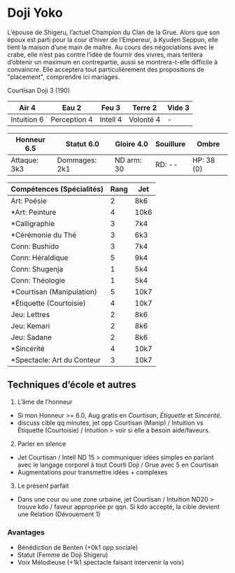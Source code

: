 # Doji Yoko

L’épouse de Shigeru, l’actuel Champion du Clan de la Grue. Alors que son époux
est parti pour la cour d’hiver de l’Empereur, à Kyuden Seppun, elle tient la
maison d’une main de maître. Au cours des négociations avec le crabe, elle n’est
pas contre l’idée de fournir des vivres, mais tentera d’obtenir un maximum en
contrepartie, aussi se montrera-t-elle difficile à convaincre. Elle acceptera
tout particulièrement des propositions de "placement", comprendre ici mariages.

Courtisan Doji 3 (190)

| **Air** 4     | **Eau** 2     | **Feu** 3     | **Terre** 2   | **Vide** 3
| ------------- | ------------- | ------------- | ------------- | -------------
| Intuition 6   | Perception 4  | Intell 4      | Volonté 4     | -

| Honneur 6.5   | Statut 6.0    | Gloire 4.0    | Souillure     | Ombre
| ------------- | ------------- | ------------- | ------------- | -------------
| Attaque: 3k3  | Dommages: 2k1 | ND arm: 30    | RD: --        | HP: 38 (0)

| Compétences (Spécialités)                     | Rang  | Jet
| --------------------------------------------- | ----- | -------
| Art: Poésie                                   | 2     | 8k6
| *Art: Peinture                                | 4     | 10k6
| *Calligraphie                                 | 3     | 7k4
| *Cérémonie du Thé                             | 3     | 6k3
| Conn: Bushido                                 | 3     | 7k4
| Conn: Héraldique                              | 5     | 9k4
| Conn: Shugenja                                | 1     | 5k4
| Conn: Théologie                               | 1     | 5k4
| *Courtisan (Manipulation)                     | 5     | 10k7
| *Étiquette (Courtoisie)                       | 4     | 10k7
| Jeu: Lettres                                  | 2     | 8k6
| Jeu: Kemari                                   | 2     | 8k6
| Jeu: Sadane                                   | 2     | 8k6
| *Sincérité                                    | 4     | 10k7
| *Spectacle: Art du Conteur                    | 3     | 10k7

## Techniques d’école et autres

1. L’âme de l’honneur
  * Si mon Honneur >= 6.0, Aug gratis en *Courtisan*, *Étiquette* et *Sincérité*.
  * discuss cible qq minutes, jet opp Courtisan (Manip) / Intuition vs
    Étiquette (Courtoisie) / Intuition > voir si elle a besoin aide/faveurs.
2. Parler en silence
  * Jet Courtisan / Intell ND 15 > communiquer idées simples en parlant avec le
    langage corporel à tout Courti Doji / Grue avec 5 en Courtisan
  * Augmentations pour transmettre idées + complexes
3. Le présent parfait
  * Dans une cour ou une zone urbaine, jet Courtisan / Intuition ND20 > trouve
    kdo / faveur appropriée pr qqn. Si kdo accepté, la cible devient une Relation
    (Dévouement 1)
    
### Avantages

* Bénédiction de Benten (+0k1 opp sociale)
* Statut (Femme de Doji Shigeru)
* Voix Mélodieuse (+1k1 spectacle faisant intervenir la voix)
